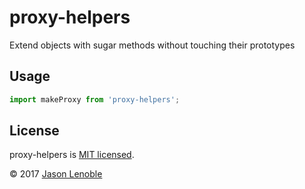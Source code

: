 # proxy-helpers
Extend objects with sugar methods without touching their prototypes

## Usage

```js
import makeProxy from 'proxy-helpers';
```

## License

proxy-helpers is [MIT licensed](./LICENSE).

© 2017 [Jason Lenoble](mailto:jason.lenoble@gmail.com)
